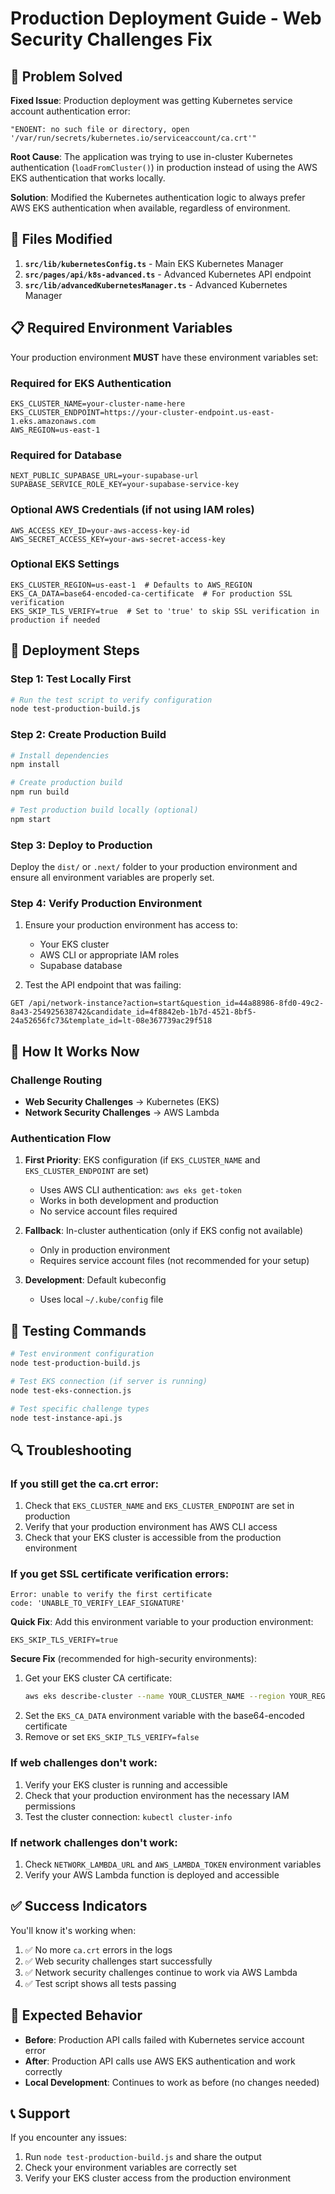 # Production Deployment Guide - Web Security Challenges Fix

## 🎯 Problem Solved

**Fixed Issue**: Production deployment was getting Kubernetes service account authentication error:
```
"ENOENT: no such file or directory, open '/var/run/secrets/kubernetes.io/serviceaccount/ca.crt'"
```

**Root Cause**: The application was trying to use in-cluster Kubernetes authentication (`loadFromCluster()`) in production instead of using the AWS EKS authentication that works locally.

**Solution**: Modified the Kubernetes authentication logic to always prefer AWS EKS authentication when available, regardless of environment.

## 🔧 Files Modified

1. **`src/lib/kubernetesConfig.ts`** - Main EKS Kubernetes Manager
2. **`src/pages/api/k8s-advanced.ts`** - Advanced Kubernetes API endpoint
3. **`src/lib/advancedKubernetesManager.ts`** - Advanced Kubernetes Manager

## 📋 Required Environment Variables

Your production environment **MUST** have these environment variables set:

### Required for EKS Authentication
```env
EKS_CLUSTER_NAME=your-cluster-name-here
EKS_CLUSTER_ENDPOINT=https://your-cluster-endpoint.us-east-1.eks.amazonaws.com
AWS_REGION=us-east-1
```

### Required for Database
```env
NEXT_PUBLIC_SUPABASE_URL=your-supabase-url
SUPABASE_SERVICE_ROLE_KEY=your-supabase-service-key
```

### Optional AWS Credentials (if not using IAM roles)
```env
AWS_ACCESS_KEY_ID=your-aws-access-key-id
AWS_SECRET_ACCESS_KEY=your-aws-secret-access-key
```

### Optional EKS Settings
```env
EKS_CLUSTER_REGION=us-east-1  # Defaults to AWS_REGION
EKS_CA_DATA=base64-encoded-ca-certificate  # For production SSL verification
EKS_SKIP_TLS_VERIFY=true  # Set to 'true' to skip SSL verification in production if needed
```

## 🚀 Deployment Steps

### Step 1: Test Locally First
```bash
# Run the test script to verify configuration
node test-production-build.js
```

### Step 2: Create Production Build
```bash
# Install dependencies
npm install

# Create production build
npm run build

# Test production build locally (optional)
npm start
```

### Step 3: Deploy to Production
Deploy the `dist/` or `.next/` folder to your production environment and ensure all environment variables are properly set.

### Step 4: Verify Production Environment
1. Ensure your production environment has access to:
   - Your EKS cluster
   - AWS CLI or appropriate IAM roles
   - Supabase database

2. Test the API endpoint that was failing:
```
GET /api/network-instance?action=start&question_id=44a88986-8fd0-49c2-8a43-254925638742&candidate_id=4f8842eb-1b7d-4521-8bf5-24a52656fc73&template_id=lt-08e367739ac29f518
```

## 🎯 How It Works Now

### Challenge Routing
- **Web Security Challenges** → Kubernetes (EKS)
- **Network Security Challenges** → AWS Lambda

### Authentication Flow
1. **First Priority**: EKS configuration (if `EKS_CLUSTER_NAME` and `EKS_CLUSTER_ENDPOINT` are set)
   - Uses AWS CLI authentication: `aws eks get-token`
   - Works in both development and production
   - No service account files required

2. **Fallback**: In-cluster authentication (only if EKS config not available)
   - Only in production environment
   - Requires service account files (not recommended for your setup)

3. **Development**: Default kubeconfig
   - Uses local `~/.kube/config` file

## 🧪 Testing Commands

```bash
# Test environment configuration
node test-production-build.js

# Test EKS connection (if server is running)
node test-eks-connection.js

# Test specific challenge types
node test-instance-api.js
```

## 🔍 Troubleshooting

### If you still get the ca.crt error:
1. Check that `EKS_CLUSTER_NAME` and `EKS_CLUSTER_ENDPOINT` are set in production
2. Verify that your production environment has AWS CLI access
3. Check that your EKS cluster is accessible from the production environment

### If you get SSL certificate verification errors:
```
Error: unable to verify the first certificate
code: 'UNABLE_TO_VERIFY_LEAF_SIGNATURE'
```

**Quick Fix**: Add this environment variable to your production environment:
```env
EKS_SKIP_TLS_VERIFY=true
```

**Secure Fix** (recommended for high-security environments):
1. Get your EKS cluster CA certificate:
   ```bash
   aws eks describe-cluster --name YOUR_CLUSTER_NAME --region YOUR_REGION --query 'cluster.certificateAuthority.data' --output text
   ```
2. Set the `EKS_CA_DATA` environment variable with the base64-encoded certificate
3. Remove or set `EKS_SKIP_TLS_VERIFY=false`

### If web challenges don't work:
1. Verify your EKS cluster is running and accessible
2. Check that your production environment has the necessary IAM permissions
3. Test the cluster connection: `kubectl cluster-info`

### If network challenges don't work:
1. Check `NETWORK_LAMBDA_URL` and `AWS_LAMBDA_TOKEN` environment variables
2. Verify your AWS Lambda function is deployed and accessible

## ✅ Success Indicators

You'll know it's working when:
1. ✅ No more `ca.crt` errors in the logs
2. ✅ Web security challenges start successfully
3. ✅ Network security challenges continue to work via AWS Lambda
4. ✅ Test script shows all tests passing

## 🎉 Expected Behavior

- **Before**: Production API calls failed with Kubernetes service account error
- **After**: Production API calls use AWS EKS authentication and work correctly
- **Local Development**: Continues to work as before (no changes needed)

## 📞 Support

If you encounter any issues:
1. Run `node test-production-build.js` and share the output
2. Check your environment variables are correctly set
3. Verify your EKS cluster access from the production environment 
